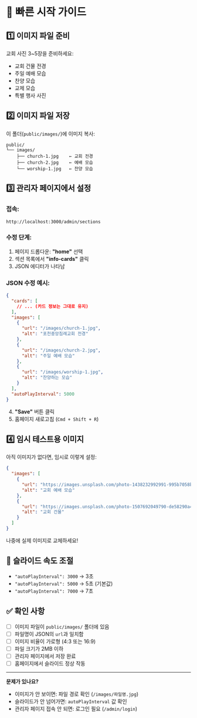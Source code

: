 # 🎯 빠른 시작 가이드

## 1️⃣ 이미지 파일 준비

교회 사진 3~5장을 준비하세요:
- 교회 건물 전경
- 주일 예배 모습
- 찬양 모습
- 교제 모습
- 특별 행사 사진

## 2️⃣ 이미지 파일 저장

이 폴더(`public/images/`)에 이미지 복사:

```
public/
└── images/
    ├── church-1.jpg    ← 교회 전경
    ├── church-2.jpg    ← 예배 모습
    └── worship-1.jpg   ← 찬양 모습
```

## 3️⃣ 관리자 페이지에서 설정

### 접속:
```
http://localhost:3000/admin/sections
```

### 수정 단계:
1. 페이지 드롭다운: **"home"** 선택
2. 섹션 목록에서 **"info-cards"** 클릭
3. JSON 에디터가 나타남

### JSON 수정 예시:
```json
{
  "cards": [
    // ... (카드 정보는 그대로 유지)
  ],
  "images": [
    {
      "url": "/images/church-1.jpg",
      "alt": "포천중앙침례교회 전경"
    },
    {
      "url": "/images/church-2.jpg",
      "alt": "주일 예배 모습"
    },
    {
      "url": "/images/worship-1.jpg",
      "alt": "찬양하는 모습"
    }
  ],
  "autoPlayInterval": 5000
}
```

4. **"Save"** 버튼 클릭
5. 홈페이지 새로고침 (`Cmd + Shift + R`)

## 4️⃣ 임시 테스트용 이미지

아직 이미지가 없다면, 임시로 이렇게 설정:

```json
{
  "images": [
    {
      "url": "https://images.unsplash.com/photo-1438232992991-995b7058bbb3?w=1200&h=800&fit=crop",
      "alt": "교회 예배 모습"
    },
    {
      "url": "https://images.unsplash.com/photo-1507692049790-de58290a4334?w=1200&h=800&fit=crop",
      "alt": "교회 건물"
    }
  ]
}
```

나중에 실제 이미지로 교체하세요!

## 🔄 슬라이드 속도 조절

- `"autoPlayInterval": 3000` → 3초
- `"autoPlayInterval": 5000` → 5초 (기본값)
- `"autoPlayInterval": 7000` → 7초

## ✅ 확인 사항

- [ ] 이미지 파일이 `public/images/` 폴더에 있음
- [ ] 파일명이 JSON의 `url`과 일치함
- [ ] 이미지 비율이 가로형 (4:3 또는 16:9)
- [ ] 파일 크기가 2MB 이하
- [ ] 관리자 페이지에서 저장 완료
- [ ] 홈페이지에서 슬라이드 정상 작동

---

**문제가 있나요?**
- 이미지가 안 보이면: 파일 경로 확인 (`/images/파일명.jpg`)
- 슬라이드가 안 넘어가면: `autoPlayInterval` 값 확인
- 관리자 페이지 접속 안 되면: 로그인 필요 (`/admin/login`)

